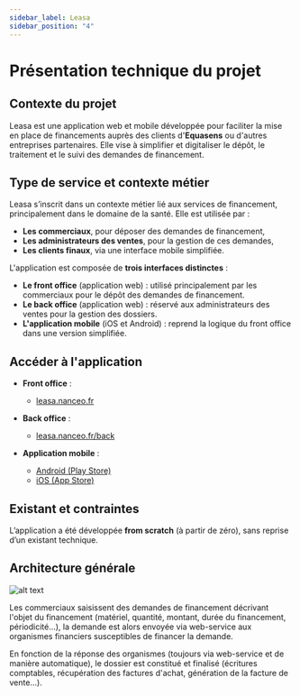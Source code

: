 ```yaml
---
sidebar_label: Leasa
sidebar_position: "4"
---
```


# Présentation technique du projet

## Contexte du projet

Leasa est une application web et mobile développée pour faciliter la mise en place de financements auprès des clients d'**Equasens** ou d'autres entreprises partenaires. Elle vise à simplifier et digitaliser le dépôt, le traitement et le suivi des demandes de financement.

## Type de service et contexte métier

Leasa s’inscrit dans un contexte métier lié aux services de financement, principalement dans le domaine de la santé. Elle est utilisée par :

- **Les commerciaux**, pour déposer des demandes de financement,
- **Les administrateurs des ventes**, pour la gestion de ces demandes,
- **Les clients finaux**, via une interface mobile simplifiée.

L'application est composée de **trois interfaces distinctes** :

- **Le front office** (application web) : utilisé principalement par les commerciaux pour le dépôt des demandes de financement.
- **Le back office** (application web) : réservé aux administrateurs des ventes pour la gestion des dossiers.
- **L'application mobile** (iOS et Android) : reprend la logique du front office dans une version simplifiée.

## Accéder à l'application

- **Front office** :  
  - [leasa.nanceo.fr](https://leasa.nanceo.fr)  

- **Back office** :  
  - [leasa.nanceo.fr/back](https://leasa.nanceo.fr/back)

- **Application mobile** :  
  - [Android (Play Store)](https://play.google.com/store/apps/details?id=com.nanceo.leasa)  
  - [iOS (App Store)](https://itunes.apple.com/fr/app/leasa-by-nanceo/id1192222008)

## Existant et contraintes

L’application a été développée **from scratch** (à partir de zéro), sans reprise d’un existant technique.


## Architecture générale 

![alt text](architecture_leasa.png)

Les commerciaux saisissent des demandes de financement décrivant l'objet du financement (matériel, quantité, montant, durée du financement, périodicité...), la demande est alors envoyée via web-service aux organismes financiers susceptibles de financer la demande.

En fonction de la réponse des organismes (toujours via web-service et de manière automatique), le dossier est constitué et finalisé (écritures comptables, récupération des factures d'achat, génération de la facture de vente...).
